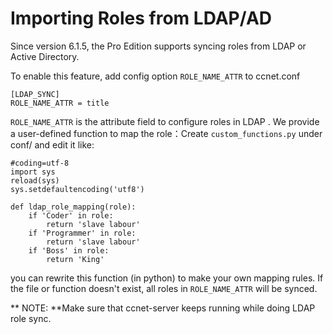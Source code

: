 # Importing Roles from LDAP/AD
Since version 6.1.5, the Pro Edition supports syncing roles from LDAP or Active Directory.

To enable this feature, add config option `ROLE_NAME_ATTR` to ccnet.conf
```
[LDAP_SYNC]
ROLE_NAME_ATTR = title
```
`ROLE_NAME_ATTR` is the attribute field  to configure roles in LDAP .
We provide a user-defined function to map the role：Create `custom_functions.py` under conf/ and edit it like:
```
#coding=utf-8
import sys 
reload(sys)
sys.setdefaultencoding('utf8')

def ldap_role_mapping(role):
    if 'Coder' in role:
        return 'slave labour'
    if 'Programmer' in role:
        return 'slave labour'
    if 'Boss' in role:
        return 'King'
```
you can rewrite this function (in python) to make your own mapping rules. If the file or function doesn't exist, all roles in `ROLE_NAME_ATTR` will be synced.

** NOTE: **Make sure that ccnet-server keeps running while doing LDAP role sync.
